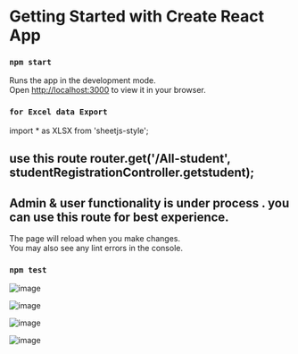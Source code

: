 # Getting Started with Create React App
### `npm start`

Runs the app in the development mode.\
Open [http://localhost:3000](http://localhost:3000) to view it in your browser.
### `for Excel data Export`
import * as XLSX from 'sheetjs-style';
## use this route router.get('/All-student', studentRegistrationController.getstudent);
## Admin & user functionality is under process . you can use this route for best experience.

The page will reload when you make changes.\
You may also see any lint errors in the console.

### `npm test`
![image](https://github.com/ir32/node-react-js-app/assets/47362140/cae3c8b3-7491-449f-9a61-fd2f3001e3a5)

![image](https://github.com/ir32/node-react-js-app/assets/47362140/4b937ea9-5388-4d02-aa57-72db1f4a5e39)

![image](https://github.com/ir32/node-react-js-app/assets/47362140/cb1cfad8-7ad7-4036-b604-72601794e568)


![image](https://github.com/ir32/node-react-js-app/assets/47362140/d6353a29-b26d-4432-b630-50e48b752e0b)
